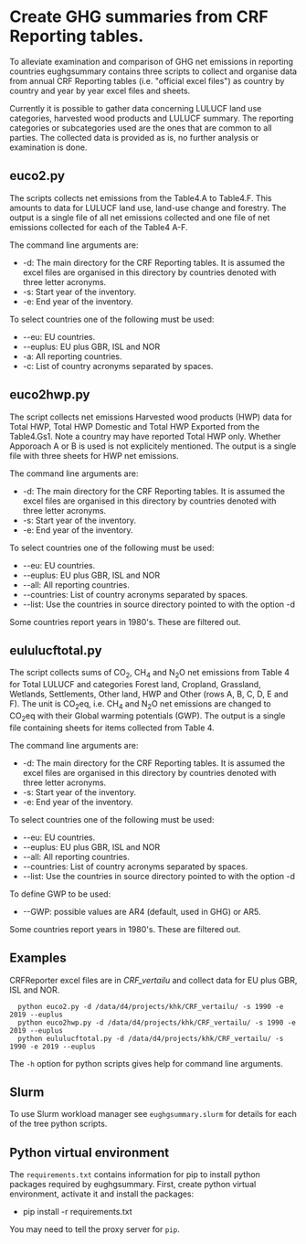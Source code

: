 # Create GHG summaries from CRF Reporting tables.

To alleviate examination and comparison of GHG net emissions in reporting countries
eughgsummary contains three scripts to collect and organise data from annual CRF Reporting tables
(i.e. "official excel files") as country by country and year by year excel files and sheets. 

Currently it is possible to gather data concerning LULUCF land use categories,
harvested wood products and LULUCF summary. The reporting categories or subcategories used are the ones 
that are common to all parties. The collected data is provided as is, no further analysis or examination is done.

## euco2.py
The scripts collects net emissions from the Table4.A to Table4.F. This amounts to data for LULUCF
land use, land-use change and forestry. The output is a single file of all net emissions collected
and one file of net emissions collected for each of the Table4 A-F.

The command line arguments are:
+ -d: The main directory for the CRF Reporting tables. It is assumed the excel files are
      organised in this directory by countries denoted with three letter acronyms.
+ -s: Start year of the inventory.
+ -e: End year of the inventory.

To select countries one of the following must be used:
+ --eu: EU countries.
+ --euplus: EU plus GBR, ISL and NOR
+ -a: All reporting countries.
+ -c: List of country acronyms separated by spaces.

## euco2hwp.py
The script collects net emissions Harvested wood products (HWP) data for Total HWP, Total HWP Domestic
and Total HWP Exported from the Table4.Gs1. Note a country may have reported Total HWP only.
Whether Apporoach A or B is used is not explicitely mentioned. The output is a single
file with three sheets for HWP net emissions.

The command line arguments are:
+ -d: The main directory for the CRF Reporting tables. It is assumed the excel files are
      organised in this directory by countries denoted with three letter acronyms.
+ -s: Start year of the inventory.
+ -e: End year of the inventory.

To select countries one of the following must be used:
+ --eu: EU countries.
+ --euplus: EU plus GBR, ISL and NOR
+ --all: All reporting countries.
+ --countries: List of country acronyms separated by spaces.
+ --list: Use the countries in source directory pointed to with the option -d
  
Some countries report years in 1980's. These are filtered out.

## eululucftotal.py
The script collects sums of CO<sub>2</sub>, CH<sub>4</sub> and N<sub>2</sub>O net emissions from Table 4 for 
Total LULUCF and categories Forest land, Cropland, Grassland, Wetlands, Settlements, Other land, HWP and
Other (rows A, B, C, D, E and F).  The unit is CO<sub>2</sub>eq, i.e. CH<sub>4</sub> and N<sub>2</sub>O
net emissions are changed to CO<sub>2</sub>eq  with their Global warming potentials (GWP).
The output is a single file containing sheets for items collected from Table 4.


The command line arguments are:
+ -d: The main directory for the CRF Reporting tables. It is assumed the excel files are
      organised in this directory by countries denoted with three letter acronyms.
+ -s: Start year of the inventory.
+ -e: End year of the inventory.

To select countries one of the following must be used:
+ --eu: EU countries.
+ --euplus: EU plus GBR, ISL and NOR
+ --all: All reporting countries.
+ --countries: List of country acronyms separated by spaces.
+ --list: Use the countries in source directory pointed to with the option -d
  
To define GWP to be used:
+ --GWP: possible values are AR4 (default, used in GHG) or AR5.

Some countries report years in 1980's. These are filtered out.

## Examples

CRFReporter excel files are in *CRF_vertailu* and collect data for EU plus GBR, ISL and NOR.

      python euco2.py -d /data/d4/projects/khk/CRF_vertailu/ -s 1990 -e 2019 --euplus 
      python euco2hwp.py -d /data/d4/projects/khk/CRF_vertailu/ -s 1990 -e 2019 --euplus 
      python eululucftotal.py -d /data/d4/projects/khk/CRF_vertailu/ -s 1990 -e 2019 --euplus

The `-h` option for python scripts gives help for command line arguments.

## Slurm 
To use Slurm workload manager see `eughgsummary.slurm` for details for each of the tree python scripts.

## Python virtual environment

The `requirements.txt`  contains information for pip to install python packages
required by eughgsummary. First, create python virtual environment, activate it and
install the packages:
+ pip  install -r requirements.txt

You may need to tell the proxy server for `pip`.
